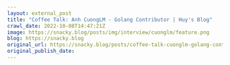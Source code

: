 ```yaml
---
layout: external_post
title: "Coffee Talk: Anh CuongLM - Golang Contributor | Huy's Blog"
crawl_date: 2022-10-08T14:47:21Z
image: https://snacky.blog/posts/img/interview/cuonglm/feature.png
blog: https://snacky.blog
original_url: https://snacky.blog/posts/coffee-talk-cuonglm-golang-contributor.html
original_publish_date: 
---
```


